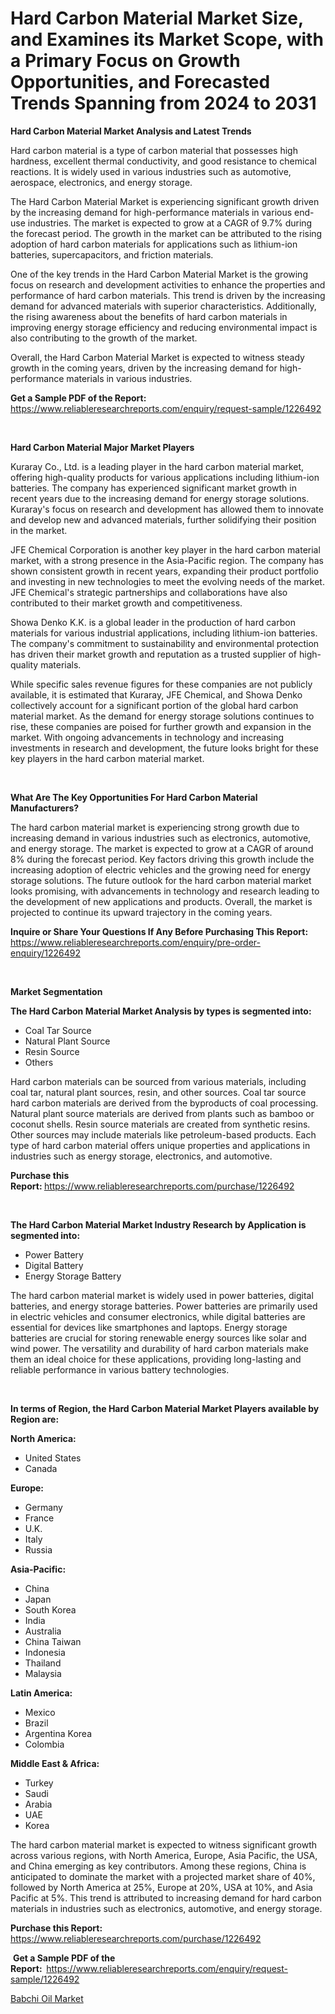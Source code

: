 <p><h1>Hard Carbon Material Market Size, and Examines its Market Scope, with a Primary Focus on Growth Opportunities, and Forecasted Trends Spanning from 2024 to 2031</h1></p><p><strong>Hard Carbon Material Market Analysis and Latest Trends</strong></p>
<p><p>Hard carbon material is a type of carbon material that possesses high hardness, excellent thermal conductivity, and good resistance to chemical reactions. It is widely used in various industries such as automotive, aerospace, electronics, and energy storage.</p><p>The Hard Carbon Material Market is experiencing significant growth driven by the increasing demand for high-performance materials in various end-use industries. The market is expected to grow at a CAGR of 9.7% during the forecast period. The growth in the market can be attributed to the rising adoption of hard carbon materials for applications such as lithium-ion batteries, supercapacitors, and friction materials.</p><p>One of the key trends in the Hard Carbon Material Market is the growing focus on research and development activities to enhance the properties and performance of hard carbon materials. This trend is driven by the increasing demand for advanced materials with superior characteristics. Additionally, the rising awareness about the benefits of hard carbon materials in improving energy storage efficiency and reducing environmental impact is also contributing to the growth of the market.</p><p>Overall, the Hard Carbon Material Market is expected to witness steady growth in the coming years, driven by the increasing demand for high-performance materials in various industries.</p></p>
<p><strong>Get a Sample PDF of the Report:&nbsp;</strong> <a href="https://www.reliableresearchreports.com/enquiry/request-sample/1226492">https://www.reliableresearchreports.com/enquiry/request-sample/1226492</a></p>
<p>&nbsp;</p>
<p><strong>Hard Carbon Material Major Market Players</strong></p>
<p><p>Kuraray Co., Ltd. is a leading player in the hard carbon material market, offering high-quality products for various applications including lithium-ion batteries. The company has experienced significant market growth in recent years due to the increasing demand for energy storage solutions. Kuraray's focus on research and development has allowed them to innovate and develop new and advanced materials, further solidifying their position in the market.</p><p>JFE Chemical Corporation is another key player in the hard carbon material market, with a strong presence in the Asia-Pacific region. The company has shown consistent growth in recent years, expanding their product portfolio and investing in new technologies to meet the evolving needs of the market. JFE Chemical's strategic partnerships and collaborations have also contributed to their market growth and competitiveness.</p><p>Showa Denko K.K. is a global leader in the production of hard carbon materials for various industrial applications, including lithium-ion batteries. The company's commitment to sustainability and environmental protection has driven their market growth and reputation as a trusted supplier of high-quality materials.</p><p>While specific sales revenue figures for these companies are not publicly available, it is estimated that Kuraray, JFE Chemical, and Showa Denko collectively account for a significant portion of the global hard carbon material market. As the demand for energy storage solutions continues to rise, these companies are poised for further growth and expansion in the market. With ongoing advancements in technology and increasing investments in research and development, the future looks bright for these key players in the hard carbon material market.</p></p>
<p>&nbsp;</p>
<p><strong>What Are The Key Opportunities For Hard Carbon Material Manufacturers?</strong></p>
<p><p>The hard carbon material market is experiencing strong growth due to increasing demand in various industries such as electronics, automotive, and energy storage. The market is expected to grow at a CAGR of around 8% during the forecast period. Key factors driving this growth include the increasing adoption of electric vehicles and the growing need for energy storage solutions. The future outlook for the hard carbon material market looks promising, with advancements in technology and research leading to the development of new applications and products. Overall, the market is projected to continue its upward trajectory in the coming years.</p></p>
<p><strong>Inquire or Share Your Questions If Any Before Purchasing This Report:</strong> <a href="https://www.reliableresearchreports.com/enquiry/pre-order-enquiry/1226492">https://www.reliableresearchreports.com/enquiry/pre-order-enquiry/1226492</a></p>
<p>&nbsp;</p>
<p><strong>Market Segmentation</strong></p>
<p><strong>The Hard Carbon Material Market Analysis by types is segmented into:</strong></p>
<p><ul><li>Coal Tar Source</li><li>Natural Plant Source</li><li>Resin Source</li><li>Others</li></ul></p>
<p><p>Hard carbon materials can be sourced from various materials, including coal tar, natural plant sources, resin, and other sources. Coal tar source hard carbon materials are derived from the byproducts of coal processing. Natural plant source materials are derived from plants such as bamboo or coconut shells. Resin source materials are created from synthetic resins. Other sources may include materials like petroleum-based products. Each type of hard carbon material offers unique properties and applications in industries such as energy storage, electronics, and automotive.</p></p>
<p><strong>Purchase this Report:&nbsp;</strong><a href="https://www.reliableresearchreports.com/purchase/1226492">https://www.reliableresearchreports.com/purchase/1226492</a></p>
<p>&nbsp;</p>
<p><strong>The Hard Carbon Material Market Industry Research by Application is segmented into:</strong></p>
<p><ul><li>Power Battery</li><li>Digital Battery</li><li>Energy Storage Battery</li></ul></p>
<p><p>The hard carbon material market is widely used in power batteries, digital batteries, and energy storage batteries. Power batteries are primarily used in electric vehicles and consumer electronics, while digital batteries are essential for devices like smartphones and laptops. Energy storage batteries are crucial for storing renewable energy sources like solar and wind power. The versatility and durability of hard carbon materials make them an ideal choice for these applications, providing long-lasting and reliable performance in various battery technologies.</p></p>
<p>&nbsp;</p>
<p><strong>In terms of Region, the Hard Carbon Material Market Players available by Region are:</strong></p>
<p>
    <p> <strong> North America: </strong>
        <ul>
            <li>United States</li>
            <li>Canada</li>
        </ul>
        </p> 
    <p> <strong> Europe: </strong>
        <ul>
            <li>Germany</li>
            <li>France</li>
            <li>U.K.</li>
            <li>Italy</li>
            <li>Russia</li>
        </ul>
        </p> 
    <p> <strong> Asia-Pacific: </strong>
        <ul>
            <li>China</li>
            <li>Japan</li>
            <li>South Korea</li>
            <li>India</li>
            <li>Australia</li>
            <li>China Taiwan</li>
            <li>Indonesia</li>
            <li>Thailand</li>
            <li>Malaysia</li>
        </ul>
        </p> 
    <p> <strong> Latin America: </strong>
        <ul>
            <li>Mexico</li>
            <li>Brazil</li>
            <li>Argentina Korea</li>
            <li>Colombia</li>
        </ul>
        </p> 
    <p> <strong> Middle East & Africa: </strong>
        <ul>
            <li>Turkey</li>
            <li>Saudi</li>
            <li>Arabia</li>
            <li>UAE</li>
            <li>Korea</li>
        </ul>
    </p>
    </p>
<p><p>The hard carbon material market is expected to witness significant growth across various regions, with North America, Europe, Asia Pacific, the USA, and China emerging as key contributors. Among these regions, China is anticipated to dominate the market with a projected market share of 40%, followed by North America at 25%, Europe at 20%, USA at 10%, and Asia Pacific at 5%. This trend is attributed to increasing demand for hard carbon materials in industries such as electronics, automotive, and energy storage.</p></p>
<p><strong>Purchase this Report: </strong><a href="https://www.reliableresearchreports.com/purchase/1226492">https://www.reliableresearchreports.com/purchase/1226492</a></p>
<p>&nbsp;<strong>Get a Sample PDF of the Report:&nbsp;&nbsp;</strong><a href="https://www.reliableresearchreports.com/enquiry/request-sample/1226492">https://www.reliableresearchreports.com/enquiry/request-sample/1226492</a></p>
<p><strong></strong></p>
<p><p><a href="https://extreme-scabiosa-c81.notion.site/Global-Babchi-Oil-Market-by-Types-Applications-and-Major-Players-with-Regional-Growth-Rate-Analys-24060fe2c39f41ca8ee668f89fc093af">Babchi Oil Market</a></p></p>